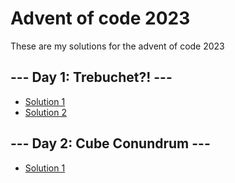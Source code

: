 # Advent of code 2023
These are my solutions for the advent of code 2023
## --- Day 1: Trebuchet?! ---
- [Solution 1](/day-1/part-1/trebuchet-1.ts)
- [Solution 2](/day-1/part-2/trebuchet-2.ts)
## --- Day 2: Cube Conundrum ---
- [Solution 1](/day-2/part-1/cube-conundrum.ts)
